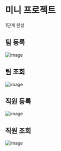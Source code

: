 # 미니 프로젝트
1단계 완성

## 팀 등록
![image](https://github.com/qkforest/TimeClockSystem/assets/89928584/6916f68f-169e-426f-900a-c88cfeddb655)

## 팀 조회
![image](https://github.com/qkforest/TimeClockSystem/assets/89928584/1a16037c-3620-4d04-b722-606a08c0c8eb)

## 직원 등록
![image](https://github.com/qkforest/TimeClockSystem/assets/89928584/2376c2e6-9213-4f13-8002-c9f68e36c4a9)

## 직원 조회
![image](https://github.com/qkforest/TimeClockSystem/assets/89928584/4165e84e-59bf-43b2-a4a7-75cdc5976c97)
